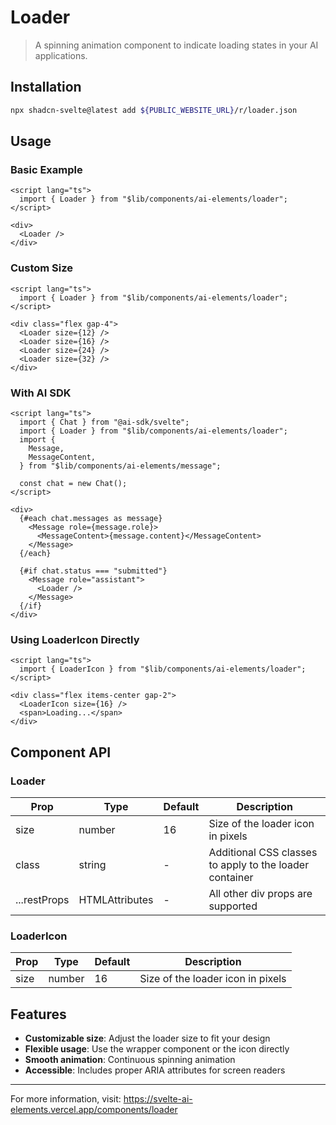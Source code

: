 # Loader

> A spinning animation component to indicate loading states in your AI applications.

## Installation

```bash
npx shadcn-svelte@latest add ${PUBLIC_WEBSITE_URL}/r/loader.json
```

## Usage

### Basic Example

```svelte
<script lang="ts">
  import { Loader } from "$lib/components/ai-elements/loader";
</script>

<div>
  <Loader />
</div>
```

### Custom Size

```svelte
<script lang="ts">
  import { Loader } from "$lib/components/ai-elements/loader";
</script>

<div class="flex gap-4">
  <Loader size={12} />
  <Loader size={16} />
  <Loader size={24} />
  <Loader size={32} />
</div>
```

### With AI SDK

```svelte
<script lang="ts">
  import { Chat } from "@ai-sdk/svelte";
  import { Loader } from "$lib/components/ai-elements/loader";
  import {
    Message,
    MessageContent,
  } from "$lib/components/ai-elements/message";

  const chat = new Chat();
</script>

<div>
  {#each chat.messages as message}
    <Message role={message.role}>
      <MessageContent>{message.content}</MessageContent>
    </Message>
  {/each}

  {#if chat.status === "submitted"}
    <Message role="assistant">
      <Loader />
    </Message>
  {/if}
</div>
```

### Using LoaderIcon Directly

```svelte
<script lang="ts">
  import { LoaderIcon } from "$lib/components/ai-elements/loader";
</script>

<div class="flex items-center gap-2">
  <LoaderIcon size={16} />
  <span>Loading...</span>
</div>
```

## Component API

### Loader

| Prop         | Type                           | Default | Description                                             |
| ------------ | ------------------------------ | ------- | ------------------------------------------------------- |
| size         | number                         | 16      | Size of the loader icon in pixels                       |
| class        | string                         | -       | Additional CSS classes to apply to the loader container |
| ...restProps | HTMLAttributes<HTMLDivElement> | -       | All other div props are supported                       |

### LoaderIcon

| Prop | Type   | Default | Description                       |
| ---- | ------ | ------- | --------------------------------- |
| size | number | 16      | Size of the loader icon in pixels |

## Features

- **Customizable size**: Adjust the loader size to fit your design
- **Flexible usage**: Use the wrapper component or the icon directly
- **Smooth animation**: Continuous spinning animation
- **Accessible**: Includes proper ARIA attributes for screen readers

---

For more information, visit: https://svelte-ai-elements.vercel.app/components/loader
